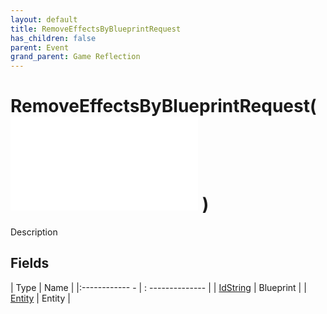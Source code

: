 ```yaml
---
layout: default
title: RemoveEffectsByBlueprintRequest
has_children: false
parent: Event
grand_parent: Game Reflection
---
```

# RemoveEffectsByBlueprintRequest( ![ EntityEventBase ](game-reflection/events/entity_event_base.md) )
Description 

## Fields
| Type | Name |
|:------------ - | : -------------- |
| [IdString](game-reflection/components/id_string.md) | Blueprint |
| [Entity](game-reflection/classes/entity.md) | Entity |
